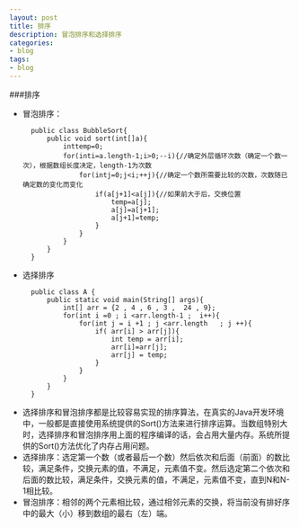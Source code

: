 ```yaml
---
layout: post
title: 排序
description: 冒泡排序和选择排序
categories:
- blog 
tags:
- blog
---
```

###排序

- 冒泡排序：

		public class BubbleSort{
			public void sort(int[]a){
				inttemp=0;
				for(inti=a.length-1;i>0;--i){//确定外层循环次数（确定一个数一次），根据数组长度决定，length-1为次数
					for(intj=0;j<i;++j){//确定一个数所需要比较的次数，次数随已确定数的变化而变化
						if(a[j+1]<a[j]){//如果前大于后，交换位置
							temp=a[j];
							a[j]=a[j+1];
							a[j+1]=temp;
						}
					}
				}
			}
		}
		
- 选择排序

		public class A {
			public static void main(String[] args){
				int[] arr = {2 , 4 , 6 , 3 ,  24 , 9};
				for(int i =0 ; i <arr.length-1 ;  i++){
					for(int j = i +1 ; j <arr.length   ; j ++){
						if( arr[i] > arr[j]){
							int temp = arr[i];
							arr[i]=arr[j];
							arr[j] = temp;
						}
					}
				}
			}
		}
		
		
+ 选择排序和冒泡排序都是比较容易实现的排序算法，在真实的Java开发环境中，一般都是直接使用系统提供的Sort()方法来进行排序运算。当数组特别大时，选择排序和冒泡排序用上面的程序编译的话，会占用大量内存。系统所提供的Sort()方法优化了内存占用问题。
+ 选择排序：选定第一个数（或者最后一个数）然后依次和后面（前面）的数比较，满足条件，交换元素的值，不满足，元素值不变。然后选定第二个依次和后面的数比较，满足条件，交换元素的值，不满足，元素值不变，直到N和N-1相比较。
+ 冒泡排序：相邻的两个元素相比较，通过相邻元素的交换，将当前没有排好序中的最大（小）移到数组的最右（左）端。